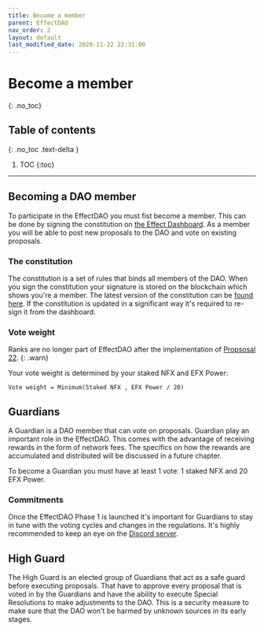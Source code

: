```yaml
---
title: Become a member
parent: EffectDAO
nav_order: 2
layout: default
last_modified_date: 2020-11-22 22:31:00
---
```


# Become a member
{: .no_toc}

## Table of contents
{: .no_toc .text-delta }

1. TOC
{:toc}

---

## Becoming a DAO member

To participate in the EffectDAO you must fist become a member. This can be done
by signing the constitution on [the Effect
Dashboard](https://dashboard.effect.ai/dao). As a member you will be able to
post new proposals to the DAO and vote on existing proposals.

### The constitution

The constitution is a set of rules that binds all members of the DAO. When you
sign the constitution your signature is stored on the blockchain which shows
you're a member. The latest version of the constitution can be [found
here](https://github.com/effectai/effect-network-eos/blob/156f0f78cbce9f8f36fb8707285056cc800e25d3/constitution/constitution.md). If
the constitution is updated in a significant way it's required to re-sign it
from the dashboard.

### Vote weight

Ranks are no longer part of EffectDAO after the implementation of [Propsosal
22](https://dao.effect.network/proposals/22).
{: .warn}

Your vote weight is determined by your staked NFX and EFX Power:

```
Vote weight = Minimum(Staked NFX , EFX Power / 20)
```

## Guardians

A Guardian is a DAO member that can vote on proposals. Guardian play an
important role in the EffectDAO. This comes with the advantage of receiving
rewards in the form of network fees. The specifics on how the rewards are
accumulated and distributed will be discussed in a future chapter.

To become a Guardian you must have at least 1 vote: 1 staked NFX and 20 EFX
Power.

### Commitments

Once the EffectDAO Phase 1 is launched it's important for Guardians to stay in
tune with the voting cycles and changes in the regulations. It's highly
recommended to keep an eye on the [Discord
server](https://discord.gg/hM3237cYXP).

## High Guard

The High Guard is an elected group of Guardians that act as a safe guard before
executing proposals. That have to approve every proposal that is voted in by the
Guardians and have the ability to execute Special Resolutions to make
adjustments to the DAO. This is a security measure to make sure that the DAO
won't be harmed by unknown sources in its early stages.
